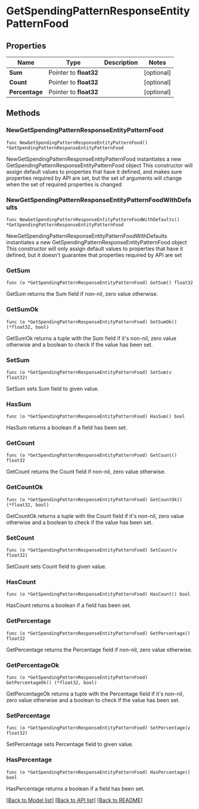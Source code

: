 # GetSpendingPatternResponseEntityPatternFood

## Properties

Name | Type | Description | Notes
------------ | ------------- | ------------- | -------------
**Sum** | Pointer to **float32** |  | [optional] 
**Count** | Pointer to **float32** |  | [optional] 
**Percentage** | Pointer to **float32** |  | [optional] 

## Methods

### NewGetSpendingPatternResponseEntityPatternFood

`func NewGetSpendingPatternResponseEntityPatternFood() *GetSpendingPatternResponseEntityPatternFood`

NewGetSpendingPatternResponseEntityPatternFood instantiates a new GetSpendingPatternResponseEntityPatternFood object
This constructor will assign default values to properties that have it defined,
and makes sure properties required by API are set, but the set of arguments
will change when the set of required properties is changed

### NewGetSpendingPatternResponseEntityPatternFoodWithDefaults

`func NewGetSpendingPatternResponseEntityPatternFoodWithDefaults() *GetSpendingPatternResponseEntityPatternFood`

NewGetSpendingPatternResponseEntityPatternFoodWithDefaults instantiates a new GetSpendingPatternResponseEntityPatternFood object
This constructor will only assign default values to properties that have it defined,
but it doesn't guarantee that properties required by API are set

### GetSum

`func (o *GetSpendingPatternResponseEntityPatternFood) GetSum() float32`

GetSum returns the Sum field if non-nil, zero value otherwise.

### GetSumOk

`func (o *GetSpendingPatternResponseEntityPatternFood) GetSumOk() (*float32, bool)`

GetSumOk returns a tuple with the Sum field if it's non-nil, zero value otherwise
and a boolean to check if the value has been set.

### SetSum

`func (o *GetSpendingPatternResponseEntityPatternFood) SetSum(v float32)`

SetSum sets Sum field to given value.

### HasSum

`func (o *GetSpendingPatternResponseEntityPatternFood) HasSum() bool`

HasSum returns a boolean if a field has been set.

### GetCount

`func (o *GetSpendingPatternResponseEntityPatternFood) GetCount() float32`

GetCount returns the Count field if non-nil, zero value otherwise.

### GetCountOk

`func (o *GetSpendingPatternResponseEntityPatternFood) GetCountOk() (*float32, bool)`

GetCountOk returns a tuple with the Count field if it's non-nil, zero value otherwise
and a boolean to check if the value has been set.

### SetCount

`func (o *GetSpendingPatternResponseEntityPatternFood) SetCount(v float32)`

SetCount sets Count field to given value.

### HasCount

`func (o *GetSpendingPatternResponseEntityPatternFood) HasCount() bool`

HasCount returns a boolean if a field has been set.

### GetPercentage

`func (o *GetSpendingPatternResponseEntityPatternFood) GetPercentage() float32`

GetPercentage returns the Percentage field if non-nil, zero value otherwise.

### GetPercentageOk

`func (o *GetSpendingPatternResponseEntityPatternFood) GetPercentageOk() (*float32, bool)`

GetPercentageOk returns a tuple with the Percentage field if it's non-nil, zero value otherwise
and a boolean to check if the value has been set.

### SetPercentage

`func (o *GetSpendingPatternResponseEntityPatternFood) SetPercentage(v float32)`

SetPercentage sets Percentage field to given value.

### HasPercentage

`func (o *GetSpendingPatternResponseEntityPatternFood) HasPercentage() bool`

HasPercentage returns a boolean if a field has been set.


[[Back to Model list]](../README.md#documentation-for-models) [[Back to API list]](../README.md#documentation-for-api-endpoints) [[Back to README]](../README.md)


